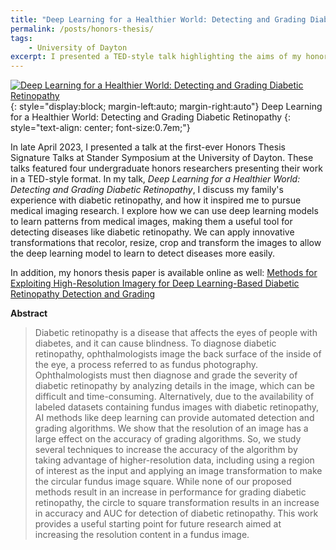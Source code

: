 ```yaml
---
title: "Deep Learning for a Healthier World: Detecting and Grading Diabetic Retinopathy"
permalink: /posts/honors-thesis/
tags: 
    - University of Dayton
excerpt: I presented a TED-style talk highlighting the aims of my honors thesis research into diabetic retinopathy imaging and deep learning.
---
```


[![Deep Learning for a Healthier World: Detecting and Grading Diabetic Retinopathy](https://img.youtube.com/vi/J4TdP8eGEm4/0.jpg)](https://www.youtube.com/watch?v=J4TdP8eGEm4){: style="display:block; margin-left:auto; margin-right:auto"} 
Deep Learning for a Healthier World: Detecting and Grading Diabetic Retinopathy
{: style="text-align: center; font-size:0.7em;"}

In late April 2023, I presented a talk at the first-ever Honors Thesis Signature Talks at Stander Symposium at the University of Dayton. These talks featured four undergraduate honors researchers presenting their work in a TED-style format. In my talk, *Deep Learning for a Healthier World: Detecting and Grading Diabetic Retinopathy*, I discuss my family's experience with diabetic retinopathy, and how it inspired me to pursue medical imaging research. I explore how we can use deep learning models to learn patterns from medical images, making them a useful tool for detecting diseases like diabetic retinopathy. We can apply innovative transformations that recolor, resize, crop and transform the images to allow the deep learning model to learn to detect diseases more easily.

In addition, my honors thesis paper is available online as well: 
[Methods for Exploiting High-Resolution Imagery for Deep Learning-Based Diabetic Retinopathy Detection and Grading](https://ecommons.udayton.edu/uhp_theses/423/)

**Abstract**
> Diabetic retinopathy is a disease that affects the eyes of people with diabetes, and it can cause blindness. To diagnose diabetic retinopathy, ophthalmologists image the back surface of the inside of the eye, a process referred to as fundus photography. Ophthalmologists must then diagnose and grade the severity of diabetic retinopathy by analyzing details in the image, which can be difficult and time-consuming. Alternatively, due to the availability of labeled datasets containing fundus images with diabetic retinopathy, AI methods like deep learning can provide automated detection and grading algorithms. We show that the resolution of an image has a large effect on the accuracy of grading algorithms. So, we study several techniques to increase the accuracy of the algorithm by taking advantage of higher-resolution data, including using a region of interest as the input and applying an image transformation to make the circular fundus image square. While none of our proposed methods result in an increase in performance for grading diabetic retinopathy, the circle to square transformation results in an increase in accuracy and AUC for detection of diabetic retinopathy. This work provides a useful starting point for future research aimed at increasing the resolution content in a fundus image.